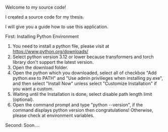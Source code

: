 Welcome to my source code!

I created a source code for my thesis.

I will give you a guide how to use this application.

First: Installing Python Environment
1. You need to install a python file, please visit at https://www.python.org/downloads/
2. Select python version 3.12 or lower because transformers and torch library don't support the latest version.
3. Open the download folder.
4. Open the python which you downloaded, select all of checkbox "Add python.exe to PATH" and "Use admin privilieges when installing py.exe", and then select "Install Now" unless select "Customize Installation" if you want a custom.
5. Waiting until the Installation is done, select disable path length limit (optional).
6. Open the command prompt and type "python --version", if the command displays python version then congratulations! Otherwise, please check at environment variables.

Second: Soon....
